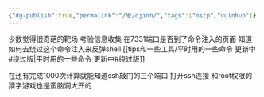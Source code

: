```yaml
---
{"dg-publish":true,"permalink":"/思/djinn/","tags":["oscp","vulnhub"]}
---
```



少数觉得很奇葩的靶场 考验信息收集 在7331端口是否到了命令注入的页面 知道如何去绕过这个命令注入来反弹shell
[[tips和一些工具/平时用的一些命令 更新中#绕过版\|平时用的一些命令 更新中#绕过版]]

在还有完成1000次计算就能知道ssh敲门的三个端口 打开ssh连接 和root权限的猜字游戏也是蛮脑洞大开的